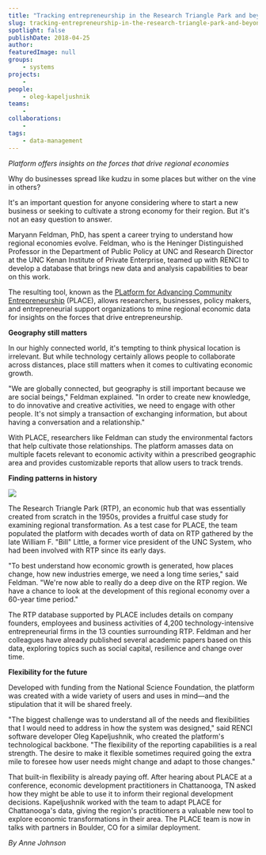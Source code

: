 ```yaml
---
title: "Tracking entrepreneurship in the Research Triangle Park and beyond"
slug: tracking-entrepreneurship-in-the-research-triangle-park-and-beyond
spotlight: false
publishDate: 2018-04-25
author: 
featuredImage: null
groups:
    - systems
projects:
    - 
people:
    - oleg-kapeljushnik
teams: 
    - 
collaborations:
    - 
tags:
    - data-management
---
```

_Platform offers insights on the forces that drive regional economies_ 

Why do businesses spread like kudzu in some places but wither on the vine in others? 

It's an important question for anyone considering where to start a new business or seeking to cultivate a strong economy for their region. But it's not an easy question to answer. 

Maryann Feldman, PhD, has spent a career trying to understand how regional economies evolve. Feldman, who is the Heninger Distinguished Professor in the Department of Public Policy at UNC and Research Director at the UNC Kenan Institute of Private Enterprise, teamed up with RENCI to develop a database that brings new data and analysis capabilities to bear on this work. 

The resulting tool, known as the [PLatform for Advancing Community Entrepreneurship](http://maryannfeldman.web.unc.edu/research-on-research-triangle/) (PLACE), allows researchers, businesses, policy makers, and entrepreneurial support organizations to mine regional economic data for insights on the forces that drive entrepreneurship. 

**Geography still matters** 

In our highly connected world, it's tempting to think physical location is irrelevant. But while technology certainly allows people to collaborate across distances, place still matters when it comes to cultivating economic growth. 

"We are globally connected, but geography is still important because we are social beings," Feldman explained. "In order to create new knowledge, to do innovative and creative activities, we need to engage with other people. It's not simply a transaction of exchanging information, but about having a conversation and a relationship." 

With PLACE, researchers like Feldman can study the environmental factors that help cultivate those relationships. The platform amasses data on multiple facets relevant to economic activity within a prescribed geographic area and provides customizable reports that allow users to track trends. 

**Finding patterns in history** 

[![](https://renci.org/wp-content/uploads/2018/04/RTP-1.jpeg)](https://renci.org/wp-content/uploads/2018/04/RTP-1.jpeg)

The Research Triangle Park (RTP), an economic hub that was essentially created from scratch in the 1950s, provides a fruitful case study for examining regional transformation. As a test case for PLACE, the team populated the platform with decades worth of data on RTP gathered by the late William F. "Bill" Little, a former vice president of the UNC System, who had been involved with RTP since its early days. 

"To best understand how economic growth is generated, how places change, how new industries emerge, we need a long time series," said Feldman. "We're now able to really do a deep dive on the RTP region. We have a chance to look at the development of this regional economy over a 60-year time period." 

The RTP database supported by PLACE includes details on company founders, employees and business activities of 4,200 technology-intensive entrepreneurial firms in the 13 counties surrounding RTP. Feldman and her colleagues have already published several academic papers based on this data, exploring topics such as social capital, resilience and change over time. 

**Flexibility for the future** 

Developed with funding from the National Science Foundation, the platform was created with a wide variety of users and uses in mind—and the stipulation that it will be shared freely. 

"The biggest challenge was to understand all of the needs and flexibilities that I would need to address in how the system was designed," said RENCI software developer Oleg Kapeljushnik, who created the platform's technological backbone. "The flexibility of the reporting capabilities is a real strength. The desire to make it flexible sometimes required going the extra mile to foresee how user needs might change and adapt to those changes." 

That built-in flexibility is already paying off. After hearing about PLACE at a conference, economic development practitioners in Chattanooga, TN asked how they might be able to use it to inform their regional development decisions. Kapeljushnik worked with the team to adapt PLACE for Chattanooga's data, giving the region's practitioners a valuable new tool to explore economic transformations in their area. The PLACE team is now in talks with partners in Boulder, CO for a similar deployment.

*By Anne Johnson*
